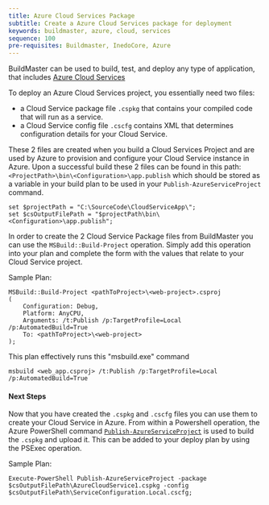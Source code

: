 ```yaml
---
title: Azure Cloud Services Package
subtitle: Create a Azure Cloud Services package for deployment
keywords: buildmaster, azure, cloud, services
sequence: 100
pre-requisites: Buildmaster, InedoCore, Azure
---
```


BuildMaster can be used to build, test, and deploy any type of application, that includes [Azure Cloud Services](https://docs.microsoft.com/en-us/azure/cloud-services/cloud-services-choose-me) 


To deploy an Azure Cloud Services project, you essentially need two files:

 * a Cloud Service package file `.cspkg` that contains your compiled code that will run as a service.
 * a Cloud Service config file `.cscfg` contains XML that determines configuration details for your Cloud Service.

These 2 files are created when you build a Cloud Services Project and are used by Azure to provision and configure your Cloud Service instance in Azure. Upon a successful build these 2 files can be found in this path: `<ProjectPath>\bin\<Configuration>\app.publish` which should be stored as a variable in your build plan to be used in your `Publish-AzureServiceProject` command. 

```
set $projectPath = "C:\SourceCode\CloudServiceApp\";
set $csOutputFilePath = "$projectPath\bin\<Configuration>\app.publish";
```



In order to create the 2 Cloud Service Package files from BuildMaster you can use the `MSBuild::Build-Project` operation. Simply add this operation into your plan and complete the form with the values that relate to your Cloud Service project.  

Sample Plan:
```
MSBuild::Build-Project <pathToProject>\<web-project>.csproj
(
    Configuration: Debug,
    Platform: AnyCPU,
    Arguments: /t:Publish /p:TargetProfile=Local /p:AutomatedBuild=True
    To: <pathToProject>\<web-project>
);
```

This plan effectively runs this "msbuild.exe" command
```
msbuild <web_app.csproj> /t:Publish /p:TargetProfile=Local /p:AutomatedBuild=True
```


#### Next Steps
Now that you have created the `.cspkg` and `.cscfg` files you can use them to create your Cloud Service in Azure. From within a Powershell operation, the Azure PowerShell command [`Publish-AzureServiceProject`](https://docs.microsoft.com/en-us/powershell/module/servicemanagement/azure/publish-azureserviceproject?view=azuresmps-4.0.0) is used to build the `.cspkg` and upload it. This can be added to your deploy plan by using the PSExec operation. 


Sample Plan:
```
Execute-PowerShell Publish-AzureServiceProject -package $csOutputFilePath\AzureCloudService1.cspkg -config $csOutputFilePath\ServiceConfiguration.Local.cscfg;
```

